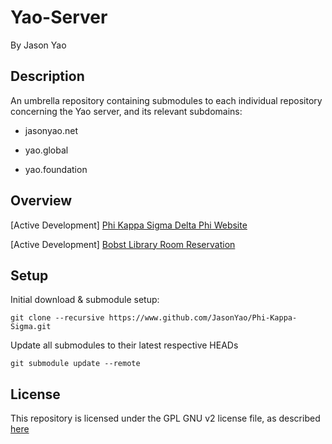 # Yao-Server

By Jason Yao

## Description

An umbrella repository containing submodules to each individual repository concerning the Yao server, and its relevant subdomains:

- jasonyao.net

- yao.global

- yao.foundation

## Overview

[Active Development] [Phi Kappa Sigma Delta Phi Website](https://github.com/JasonYao/SkullhouseNYU)

[Active Development] [Bobst Library Room Reservation](https://github.com/JasonYao/NYU-Bobst-Library-Reservation-Automator-Java)

## Setup

Initial download & submodule setup:

`git clone --recursive https://www.github.com/JasonYao/Phi-Kappa-Sigma.git`

Update all submodules to their latest respective HEADs

`git submodule update --remote`

## License
This repository is licensed under the GPL GNU v2 license file, as described [here](LICENSE)
